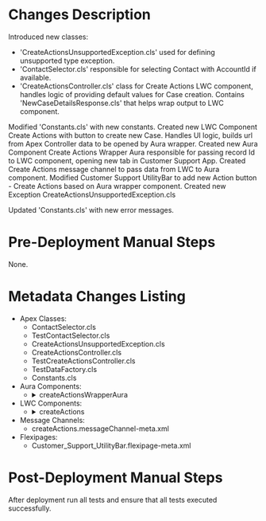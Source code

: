 # Changes Description
Introduced new classes:
- 'CreateActionsUnsupportedException.cls' used for defining unsupported type exception.
- 'ContactSelector.cls' responsible for selecting Contact with AccountId if available.
- 'CreateActionsController.cls' class for Create Actions LWC component, handles logic of providing default values for Case creation. Contains 'NewCaseDetailsResponse.cls' that helps wrap output to LWC component.

Modified 'Constants.cls' with new constants.
Created new LWC Component Create Actions with button to create new Case. Handles UI logic, builds url from Apex Controller data to be opened by Aura wrapper. 
Created new Aura Component Create Actions Wrapper Aura responsible for passing record Id to LWC component, opening new tab in Customer Support App.
Created Create Actions message channel to pass data from LWC to Aura component.
Modified Customer Support UtilityBar to add new Action button - Create Actions based on Aura wrapper component.
Created new Exception CreateActionsUnsupportedException.cls 

Updated 'Constants.cls' with new error messages.
# Pre-Deployment Manual Steps
None.
# Metadata Changes Listing
- Apex Classes:
    - ContactSelector.cls
    - TestContactSelector.cls
    - CreateActionsUnsupportedException.cls
    - CreateActionsController.cls
    - TestCreateActionsController.cls
    - TestDataFactory.cls
    - Constants.cls
- Aura Components:
    - <details>
        <summary>createActionsWrapperAura</summary>

        - createActionsWrapperAura.cmp
        - createActionsWrapperAura.cmp-meta.xml
        - createActionsWrapperAura.design
        - createActionsWrapperAura.svg
        - createActionsWrapperAura.css
        - createActionsWrapperAura.auradoc
        - createActionsWrapperAuraController.js
        - createActionsWrapperAuraHelper.js
        - createActionsWrapperAuraRenderer.js
        <details>
- LWC Components:
    - <details>
        <summary>createActions</summary>

        - createActions.html
        - createActions.js
        - createActions.js-meta.xml
        <details>
- Message Channels:
    - createActions.messageChannel-meta.xml
- Flexipages:
    - Customer_Support_UtilityBar.flexipage-meta.xml

# Post-Deployment Manual Steps
After deployment run all tests and ensure that all tests executed successfully.